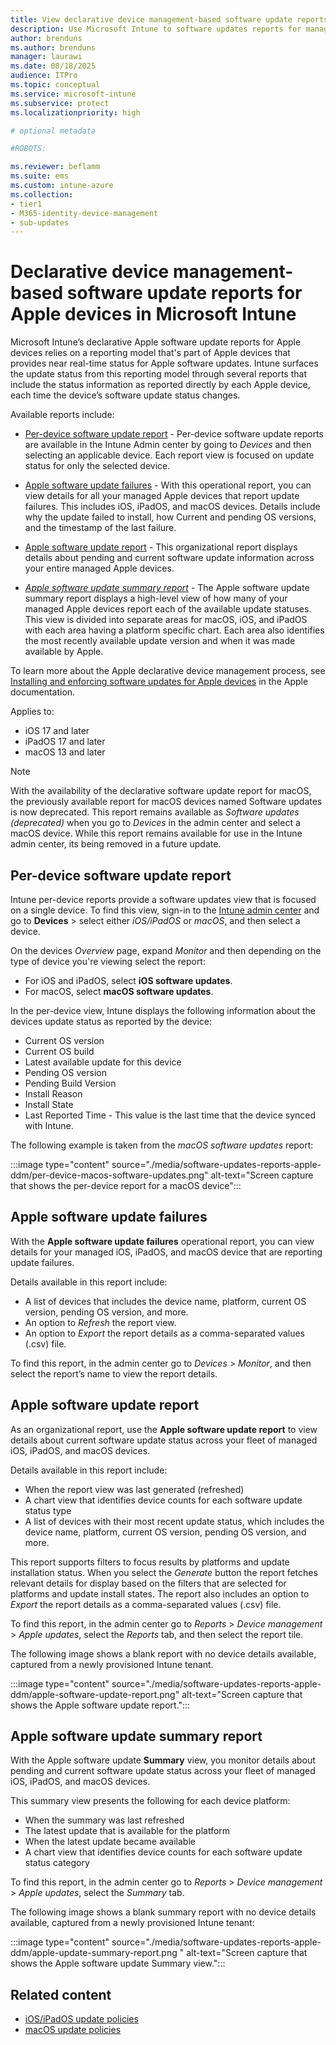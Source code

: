 ```yaml
---
title: View declarative device management-based software update reports for Apple devices in Microsoft Intune
description: Use Microsoft Intune to software updates reports for managed Apple devices based on Apples declarative device management capabilities.
author: brenduns
ms.author: brenduns
manager: laurawi
ms.date: 08/18/2025
audience: ITPro
ms.topic: conceptual
ms.service: microsoft-intune
ms.subservice: protect
ms.localizationpriority: high

# optional metadata

#ROBOTS:

ms.reviewer: beflamm
ms.suite: ems
ms.custom: intune-azure
ms.collection:
- tier1
- M365-identity-device-management
- sub-updates
---
```


# Declarative device management-based software update reports for Apple devices in Microsoft Intune

Microsoft Intune’s declarative Apple software update reports for Apple devices relies on a reporting model that's part of Apple devices that provides near real-time status for Apple software updates. Intune surfaces the update status from this reporting model through several reports that include the status information as reported directly by each Apple device, each time the device’s software update status changes.


Available reports include:

- [Per-device software update report](#per-device-software-update-report) - Per-device software update reports are available in the Intune Admin center by going to *Devices* and then selecting an applicable device. Each report view is focused on update status for only the selected device. 
  
- [Apple software update failures](#apple-software-update-failures) - With this operational report, you can view details for all your managed Apple devices that report update failures. This includes iOS, iPadOS, and macOS devices. Details include why the update failed to install, how Current and pending OS versions, and the timestamp of the last failure.

- [Apple software update report](#apple-software-update-report) - This organizational report displays details about pending and current software update information across your entire managed Apple devices.

- [*Apple software update summary report*](#apple-software-update-summary-report) - The Apple software update summary report displays a high-level view of how many of your managed Apple devices report each of the available update statuses. This view is divided into separate areas for macOS, iOS, and iPadOS with each area having a platform specific chart. Each area also identifies the most recently available update version and when it was made available by Apple. 

To learn more about the Apple declarative device management process, see [Installing and enforcing software updates for Apple devices](https://support.apple.com/guide/deployment/installing-and-enforcing-software-updates-depd30715cbb/web) in the Apple documentation.

Applies to:

- iOS 17 and later
- iPadOS 17 and later
- macOS 13 and later

> [!NOTE]  
> With the availability of the declarative software update report for macOS, the previously available report for macOS devices named Software updates is now deprecated. This report remains available as *Software updates (deprecated)* when you go to *Devices* in the admin center and select a macOS device. While this report remains available for use in the Intune admin center, its being removed in a future update.

## Per-device software update report

Intune per-device reports  provide a software updates view that is focused on a single device. To find this view, sign-in to the [Intune admin center](https://go.microsoft.com/fwlink/?linkid=2109431) and go to **Devices** > select either *iOS/iPadOS* or *macOS*, and then select a device.

On the devices *Overview* page, expand *Monitor* and then depending on the type of device you're viewing select the report:

- For iOS and iPadOS, select **iOS software updates**.
- For macOS, select **macOS software updates**.

In the per-device view, Intune displays the following information about the devices update status as reported by the device:

- Current OS version 
- Current OS build 
- Latest available update for this device
- Pending OS version 
- Pending Build Version
- Install Reason
- Install State
- Last Reported Time - This value is the last time that the device synced with Intune.

The following example is taken from the *macOS software updates* report:

:::image type="content" source="./media/software-updates-reports-apple-ddm/per-device-macos-software-updates.png" alt-text="Screen capture that shows the per-device report for a macOS device":::

## Apple software update failures

With the **Apple software update failures** operational report, you can view details for your managed iOS, iPadOS, and macOS device that are reporting update failures. 

Details available in this report include:

-	A list of devices that includes the device name, platform, current OS version, pending OS version, and more.
-	An option to *Refresh* the report view. 
-	An option to *Export* the report details as a comma-separated values (.csv) file.

To find this report, in the admin center go to *Devices* > *Monitor*, and then select the report’s name to view the report details.  

<!-- Image is pending availability 
The following image is an example of the Apple update failures report for a test tenant:

:::image type="content" source="./media/software-updates-reports-apple-ddm/FILE.png" alt-text="Screen capture that shows the Apple software update failures report.":::
-->

## Apple software update report

As an organizational report, use the **Apple software update report** to view details about current software update status across your fleet of managed iOS, iPadOS, and macOS devices. 

Details available in this report include:

-	When the report view was last generated (refreshed)
-	A chart view that identifies device counts for each software update status type
-	A list of devices with their most recent update status, which includes the device name, platform, current OS version, pending OS version, and more.

This report supports filters to focus results by platforms and update installation status. When you select the *Generate* button the report fetches relevant details for display based on the filters that are selected for platforms and update install states. The report also includes an option to *Export* the report details as a comma-separated values (.csv) file.

To find this report, in the admin center go to *Reports* > *Device management* > *Apple updates*, select the *Reports* tab, and then select the report tile.

The following image shows a blank report with no device details available, captured from a newly provisioned Intune tenant.

:::image type="content" source="./media/software-updates-reports-apple-ddm/apple-software-update-report.png" alt-text="Screen capture that shows the Apple software update report.":::

## Apple software update summary report

With the Apple software update **Summary** view, you monitor details about pending and current software update status across your fleet of managed iOS, iPadOS, and macOS devices.  

This summary view presents the following for each device platform:

-	When the summary was last refreshed
-	The latest update that is available for the platform
-	When the latest update became available
-	A chart view that identifies device counts for each software update status category

To find this report, in the admin center go to *Reports* > *Device management* > *Apple updates*, select the *Summary* tab.

The following image shows a blank summary report with no device details available, captured from a newly provisioned Intune tenant:

:::image type="content" source="./media/software-updates-reports-apple-ddm/apple-update-summary-report.png " alt-text="Screen capture that shows the Apple software update Summary view.":::

## Related content

- [iOS/iPadOS update policies](../protect/software-updates-ios.md)
- [macOS update policies](../protect/software-updates-macos.md)

